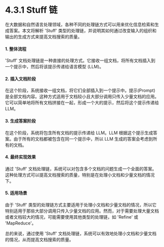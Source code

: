 # 4.3.1 Stuff 链

在大数据和自然语言处理领域，各种不同的处理链方式可以用来优化信息检索和生成答案。本文将解析 'Stuff' 类型的处理链，并说明其如何通过改变输入的组织和输出的生成方式来提高文档搜索的质量。

#### 1. 整体流程

'Stuff' 文档处理链是一种直接的处理方式。它接收一组文档，将所有文档插入到一个提示中，然后将该提示传递给语言模型 (LLM)。

#### 2. 插入文档阶段

在这个阶段，系统接收一组文档，将它们全部插入到一个提示中。提示(Prompt) 是全部文档内容。这种方式适用于文档较小且大部分调用只传入少量文档的应用。它可以简单地将所有文档拼接在一起，形成一个大的提示，然后将这个提示传递给 LLM。

#### 3. 生成答案阶段

在这个阶段，系统将包含所有文档的提示传递给 LLM。LLM 根据这个提示生成答案。由于所有的文档都被包含在同一个提示中，所以 LLM 生成的答案会考虑到所有的文档。

#### 4. 最终实现效果

通过 'Stuff' 文档处理链，系统可以对包含多个文档的问题生成一个全面的答案。这种处理方式可以提高文档搜索的质量，特别是在处理小文档和少量文档的情况下。

#### 5. 适用场景

由于 'Stuff' 类型的处理链方式主要适用于处理小文档和少量文档的情况，所以它特别适用于那些大部分调用只传入少量文档的应用。然而，对于需要处理大量文档或者文档较大的情况，可能需要使用其他类型的处理链，如 'Refine' 或 'MapReduce'。

总的来说，通过使用 'Stuff' 文档处理链，系统可以有效地处理小文档和少量文档的情况，从而提高文档搜索的质量。

